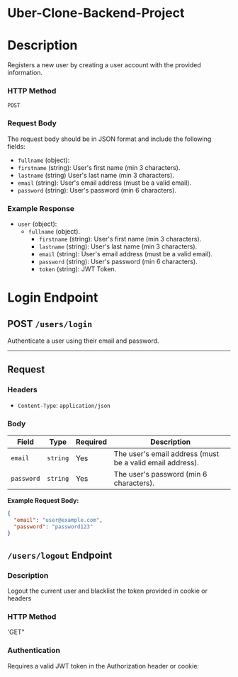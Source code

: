 # Uber-Clone-Backend-Project

# Description 
Registers a new user by creating a user account with the provided information.

### HTTP Method 
`POST`
### Request Body
The request body should be in JSON format and include the following fields:

- `fullname` (object):
-   `firstname` (string): User's first name (min 3 characters).
-   `lastname`  (string) User's last name (min 3 characters).
- `email`  (string): User's email address (must be a valid email).
- `password`  (string): User's password (min 6 characters).

### Example Response
- `user`  (object):
  - `fullname` (object).
    - `firstname` (string): User's first name (min 3 characters).
    - `lastname` (string): User's last name (min 3 characters).
     - `email` (string): User's email address (must be a valid email).
     - `password` (string): User's password (min 6 characters).
     - `token` (string): JWT Token.


# Login Endpoint

## **POST** `/users/login`

Authenticate a user using their email and password.

---

## Request

### Headers
- `Content-Type`: `application/json`

### Body
| Field      | Type     | Required | Description                |
|------------|----------|----------|----------------------------|
| `email`    | `string` | Yes      | The user's email address (must be a valid email address).  |
| `password` | `string` | Yes      | The user's password (min 6 characters).       |

**Example Request Body:**
```json
{
  "email": "user@example.com",
  "password": "password123"
}

```

## `/users/logout` Endpoint

### Description

Logout the current user and blacklist the token provided in cookie or headers

### HTTP Method

'GET"

### Authentication

Requires a valid JWT token in the Authorization header or cookie:
